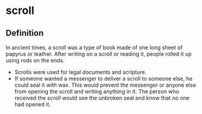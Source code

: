 # scroll

## Definition

In ancient times, a scroll was a type of book made of one long sheet of papyrus or leather. After writing on a scroll or reading it, people rolled it up using rods on the ends.

* Scrolls were used for legal documents and scripture.
* If someone wanted a messenger to deliver a scroll to someone else, he could seal it with wax. This would prevent the messenger or anyone else from opening the scroll and writing anything in it. The person who received the scroll would see the unbroken seal and know that no one had opened it.
